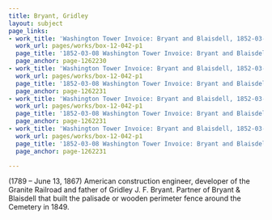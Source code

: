 ```yaml
---
title: Bryant, Gridley
layout: subject
page_links:
- work_title: 'Washington Tower Invoice: Bryant and Blaisdell, 1852-03-08'
  work_url: pages/works/box-12-042-p1
  page_title: '1852-03-08 Washington Tower Invoice: Bryant and Blaisdell  (recto)'
  page_anchor: page-1262230
- work_title: 'Washington Tower Invoice: Bryant and Blaisdell, 1852-03-08'
  work_url: pages/works/box-12-042-p1
  page_title: '1852-03-08 Washington Tower Invoice: Bryant and Blaisdell (verso)'
  page_anchor: page-1262231
- work_title: 'Washington Tower Invoice: Bryant and Blaisdell, 1852-03-08'
  work_url: pages/works/box-12-042-p1
  page_title: '1852-03-08 Washington Tower Invoice: Bryant and Blaisdell (verso)'
  page_anchor: page-1262231
- work_title: 'Washington Tower Invoice: Bryant and Blaisdell, 1852-03-08'
  work_url: pages/works/box-12-042-p1
  page_title: '1852-03-08 Washington Tower Invoice: Bryant and Blaisdell (verso)'
  page_anchor: page-1262231

---
```

<p>(1789 – June 13, 1867) American construction engineer, developer of the Granite Railroad and father of Gridley J. F. Bryant. Partner of Bryant &amp; Blaisdell that built the palisade or wooden perimeter fence around the Cemetery in 1849.</p>
